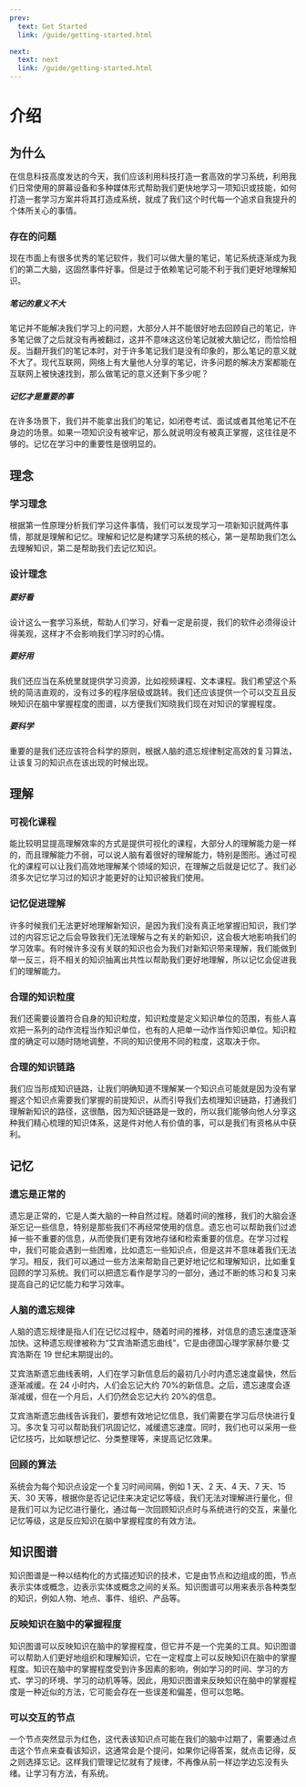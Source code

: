 ```yaml
---
prev:
  text: Get Started
  link: /guide/getting-started.html

next: 
  text: next
  link: /guide/getting-started.html
---
```


# 介绍
## 为什么
在信息科技高度发达的今天，我们应该利用科技打造一套高效的学习系统，利用我们日常使用的屏幕设备和多种媒体形式帮助我们更快地学习一项知识或技能，如何打造一套学习方案并将其打造成系统，就成了我们这个时代每一个追求自我提升的个体所关心的事情。
### 存在的问题
现在市面上有很多优秀的笔记软件，我们可以做大量的笔记，笔记系统逐渐成为我们的第二大脑，这固然事件好事。但是过于依赖笔记可能不利于我们更好地理解知识。

##### 笔记的意义不大

笔记并不能解决我们学习上的问题，大部分人并不能很好地去回顾自己的笔记，许多笔记做了之后就没有再被翻过，这并不意味这这份笔记就被大脑记忆，而恰恰相反。当翻开我们的笔记本时，对于许多笔记我们是没有印象的，那么笔记的意义就不大了。现代互联网，网络上有大量他人分享的笔记，许多问题的解决方案都能在互联网上被快速找到，那么做笔记的意义还剩下多少呢？

##### 记忆才是重要的事
在许多场景下，我们并不能拿出我们的笔记，如闭卷考试、面试或者其他笔记不在身边的场景。如果一项知识没有被牢记，那么就说明没有被真正掌握，这往往是不够的。记忆在学习中的重要性是很明显的。

## 理念
### 学习理念
根据第一性原理分析我们学习这件事情，我们可以发现学习一项新知识就两件事情，那就是理解和记忆。理解和记忆是构建学习系统的核心，第一是帮助我们怎么去理解知识，第二是帮助我们去记忆知识。
### 设计理念
##### 要好看
设计这么一套学习系统，帮助人们学习，好看一定是前提，我们的软件必须得设计得美观，这样才不会影响我们学习时的心情。
##### 要好用
我们还应当在系统里就提供学习资源，比如视频课程、文本课程。我们希望这个系统的简洁直观的，没有过多的程序层级或跳转。我们还应该提供一个可以交互且反映知识在脑中掌握程度的图谱，以方便我们知晓我们现在对知识的掌握程度。
##### 要科学
重要的是我们还应该符合科学的原则，根据人脑的遗忘规律制定高效的复习算法，让该复习的知识点在该出现的时候出现。

## 理解
### 可视化课程
能比较明显提高理解效率的方式是提供可视化的课程，大部分人的理解能力是一样的，而且理解能力不弱，可以说人脑有着很好的理解能力，特别是图形。通过可视化的课程可以让我们高效地理解某个领域的知识，在理解之后就是记忆了。我们必须多次记忆学习过的知识才能更好的让知识被我们使用。
### 记忆促进理解
许多时候我们无法更好地理解新知识，是因为我们没有真正地掌握旧知识，我们学过的内容忘记之后会导致我们无法理解与之有关的新知识，这会极大地影响我们的学习效率。有时候许多没有关联的知识也会为我们对新知识带来理解，我们能做到举一反三，将不相关的知识抽离出共性以帮助我们更好地理解，所以记忆会促进我们的理解能力。
### 合理的知识粒度
我们还需要设置符合自身的知识粒度，知识粒度是定义知识单位的范围，有些人喜欢把一系列的动作流程当作知识单位，也有的人把单一动作当作知识单位。知识粒度的确定可以随时随地调整，不同的知识使用不同的粒度，这取决于你。
### 合理的知识链路
我们应当形成知识链路，让我们明确知道不理解某一个知识点可能就是因为没有掌握这个知识点需要我们掌握的前提知识，从而引导我们去梳理知识链路，打通我们理解新知识的路径，这很酷，因为知识链路是一致的，所以我们能够向他人分享这种我们精心梳理的知识体系，这是件对他人有价值的事，可以是我们有资格从中获利。
## 记忆
### 遗忘是正常的
遗忘是正常的，它是人类大脑的一种自然过程。随着时间的推移，我们的大脑会逐渐忘记一些信息，特别是那些我们不再经常使用的信息。遗忘也可以帮助我们过滤掉一些不重要的信息，从而使我们更有效地存储和检索重要的信息。在学习过程中，我们可能会遇到一些困难，比如遗忘一些知识点，但是这并不意味着我们无法学习。相反，我们可以通过一些方法来帮助自己更好地记忆和理解知识，比如重复回顾的学习系统。我们可以把遗忘看作是学习的一部分，通过不断的练习和复习来提高自己的记忆能力和学习效率。
### 人脑的遗忘规律
人脑的遗忘规律是指人们在记忆过程中，随着时间的推移，对信息的遗忘速度逐渐加快。这种遗忘规律被称为“艾宾浩斯遗忘曲线”，它是由德国心理学家赫尔曼·艾宾浩斯在 19 世纪末期提出的。

艾宾浩斯遗忘曲线表明，人们在学习新信息后的最初几小时内遗忘速度最快，然后逐渐减缓。在 24 小时内，人们会忘记大约 70%的新信息。之后，遗忘速度会逐渐减缓，但在一个月后，人们仍然会忘记大约 20%的信息。

艾宾浩斯遗忘曲线告诉我们，要想有效地记忆信息，我们需要在学习后尽快进行复习。多次复习可以帮助我们巩固记忆，减缓遗忘速度。同时，我们也可以采用一些记忆技巧，比如联想记忆、分类整理等，来提高记忆效果。
### 回顾的算法
系统会为每个知识点设定一个复习时间间隔，例如 1 天、2 天、4 天、7 天、15 天、30 天等，根据你是否记记住来决定记忆等级，我们无法对理解进行量化，但是我们可以为记忆进行量化，通过每一次回顾知识点时与系统进行的交互，来量化记忆等级，这是反应知识在脑中掌握程度的有效方法。
## 知识图谱
知识图谱是一种以结构化的方式描述知识的技术，它是由节点和边组成的图，节点表示实体或概念，边表示实体或概念之间的关系。知识图谱可以用来表示各种类型的知识，例如人物、地点、事件、组织、产品等。
### 反映知识在脑中的掌握程度
知识图谱可以反映知识在脑中的掌握程度，但它并不是一个完美的工具。知识图谱可以帮助人们更好地组织和理解知识，它在一定程度上可以反映知识在脑中的掌握程度。知识在脑中的掌握程度受到许多因素的影响，例如学习的时间、学习的方式、学习的环境、学习的动机等等。因此，用知识图谱来反映知识在脑中的掌握程度是一种近似的方法，它可能会存在一些误差和偏差，但可以忽略。
### 可以交互的节点
一个节点突然显示为红色，这代表该知识点可能在我们的脑中过期了，需要通过点击这个节点来查看该知识，这通常会是个提问，如果你记得答案，就点击记得，反之则选择忘记。这样我们管理记忆就有了规律，不再像从前一样边学边忘没有头绪。让学习有方法，有系统。